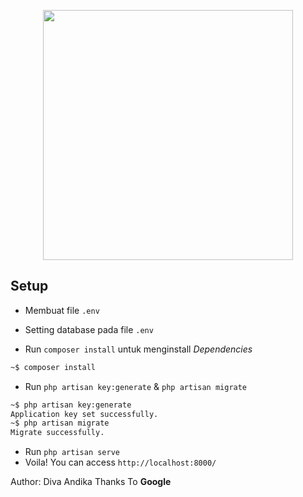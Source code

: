 
<p  align="center"><img  src="https://res.cloudinary.com/dtfbvvkyp/image/upload/v1566331377/laravel-logolockup-cmyk-red.svg"  width="400"></p>

## Setup
  

- Membuat file `.env`

- Setting database pada file `.env`
- Run `composer install` untuk menginstall *Dependencies*
```bash
~$ composer install
```
- Run `php artisan key:generate` & `php artisan migrate`
```bash
~$ php artisan key:generate
Application key set successfully.
~$ php artisan migrate
Migrate successfully.
```
- Run `php artisan serve`
- Voila! You can access `http://localhost:8000/`

Author: Diva Andika
Thanks To **Google**